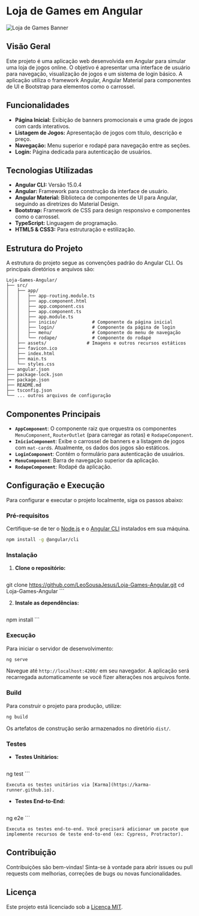 # Loja de Games em Angular

![Loja de Games Banner](https://via.placeholder.com/1200x400/000000/FFFFFF?text=Loja+de+Games+Angular)

## Visão Geral

Este projeto é uma aplicação web desenvolvida em Angular para simular uma loja de jogos online. O objetivo é apresentar uma interface de usuário para navegação, visualização de jogos e um sistema de login básico. A aplicação utiliza o framework Angular, Angular Material para componentes de UI e Bootstrap para elementos como o carrossel.

## Funcionalidades

*   **Página Inicial:** Exibição de banners promocionais e uma grade de jogos com cards interativos.
*   **Listagem de Jogos:** Apresentação de jogos com título, descrição e preço.
*   **Navegação:** Menu superior e rodapé para navegação entre as seções.
*   **Login:** Página dedicada para autenticação de usuários.

## Tecnologias Utilizadas

*   **Angular CLI:** Versão 15.0.4
*   **Angular:** Framework para construção da interface de usuário.
*   **Angular Material:** Biblioteca de componentes de UI para Angular, seguindo as diretrizes do Material Design.
*   **Bootstrap:** Framework de CSS para design responsivo e componentes como o carrossel.
*   **TypeScript:** Linguagem de programação.
*   **HTML5 & CSS3:** Para estruturação e estilização.

## Estrutura do Projeto

A estrutura do projeto segue as convenções padrão do Angular CLI. Os principais diretórios e arquivos são:

```
Loja-Games-Angular/
├── src/
│   ├── app/
│   │   ├── app-routing.module.ts
│   │   ├── app.component.html
│   │   ├── app.component.css
│   │   ├── app.component.ts
│   │   ├── app.module.ts
│   │   ├── inicio/             # Componente da página inicial
│   │   ├── login/              # Componente da página de login
│   │   ├── menu/               # Componente do menu de navegação
│   │   └── rodape/             # Componente do rodapé
│   ├── assets/               # Imagens e outros recursos estáticos
│   ├── favicon.ico
│   ├── index.html
│   ├── main.ts
│   └── styles.css
├── angular.json
├── package-lock.json
├── package.json
├── README.md
├── tsconfig.json
└── ... outros arquivos de configuração
```

## Componentes Principais

*   **`AppComponent`**: O componente raiz que orquestra os componentes `MenuComponent`, `RouterOutlet` (para carregar as rotas) e `RodapeComponent`.
*   **`InicioComponent`**: Exibe o carrossel de banners e a listagem de jogos com `mat-card`s. Atualmente, os dados dos jogos são estáticos.
*   **`LoginComponent`**: Contém o formulário para autenticação de usuários.
*   **`MenuComponent`**: Barra de navegação superior da aplicação.
*   **`RodapeComponent`**: Rodapé da aplicação.

## Configuração e Execução

Para configurar e executar o projeto localmente, siga os passos abaixo:

### Pré-requisitos

Certifique-se de ter o [Node.js](https://nodejs.org/en/) e o [Angular CLI](https://angular.io/cli) instalados em sua máquina.

```bash
npm install -g @angular/cli
```

### Instalação

1.  **Clone o repositório:**

    ```bash
git clone https://github.com/LeoSousaJesus/Loja-Games-Angular.git
cd Loja-Games-Angular
    ```

2.  **Instale as dependências:**

    ```bash
npm install
    ```

### Execução

Para iniciar o servidor de desenvolvimento:

```bash
ng serve
```

Navegue até `http://localhost:4200/` em seu navegador. A aplicação será recarregada automaticamente se você fizer alterações nos arquivos fonte.

### Build

Para construir o projeto para produção, utilize:

```bash
ng build
```

Os artefatos de construção serão armazenados no diretório `dist/`.

### Testes

*   **Testes Unitários:**

    ```bash
ng test
    ```

    Executa os testes unitários via [Karma](https://karma-runner.github.io).

*   **Testes End-to-End:**

    ```bash
ng e2e
    ```

    Executa os testes end-to-end. Você precisará adicionar um pacote que implemente recursos de teste end-to-end (ex: Cypress, Protractor).

## Contribuição

Contribuições são bem-vindas! Sinta-se à vontade para abrir issues ou pull requests com melhorias, correções de bugs ou novas funcionalidades.

## Licença

Este projeto está licenciado sob a [Licença MIT](https://opensource.org/licenses/MIT).
